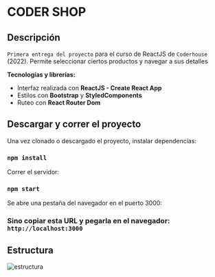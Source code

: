 # CODER SHOP

## Descripción

`Primera entrega del proyecto` para el curso de ReactJS de `Coderhouse` (2022).
Permite seleccionar ciertos productos y navegar a sus detalles

**Tecnologías y librerías:**

- Interfaz realizada con **ReactJS - Create React App**
- Estilos con **Bootstrap** y **StyledComponents**
- Ruteo con **React Router Dom**

## Descargar y correr el proyecto

Una vez clonado o descargado el proyecto, instalar dependencias:

### `npm install`

Correr el servidor:

### `npm start`

Se abre una pestaña del navegador en el puerto 3000:

### Sino copiar esta URL y pegarla en el navegador: `http://localhost:3000`

## Estructura

![estructura](https://github.com/JuanCruzBaez/react-ecomm-coderhouse/blob/master/src/assets/img/estructura.png)

